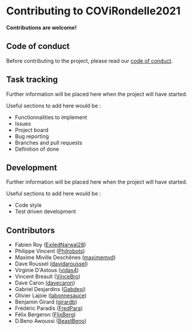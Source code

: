 # Contributing to COViRondelle2021

**Contributions are welcome!**

## Code of conduct

Before contributing to the project, please read our [code of conduct](CODE_OF_CONDUCT.md).

## Task tracking

Further information will be placed here when the project will have started.

Useful sections to add here would be : 

- Functionnalities to implement
- Issues
- Project board
- Bug reporting
- Branches and pull requests
- Definition of done

## Development

Further information will be placed here when the project will have started.

Useful sections to add here would be : 

- Code style
- Test driven development

## Contributors

- Fabien Roy ([ExiledNarwal28](https://github.com/ExiledNarwal28))
- Philippe Vincent ([Philrobots](https://github.com/Philrobots))
- Maxime Miville Deschênes ([maximemvd](https://github.com/maximemvd))
- Dave Roussel ([davidaroussel](https://github.com/davidaroussel))
- Virginie D'Astous ([vidas4](https://github.com/vidas4))
- Vincent Breault ([VinceBro](https://github.com/VinceBro))
- Dave Caron ([davecaron](https://github.com/davecaron))
- Gabriel Desjardins ([Gabdesj](https://github.com/Gabdesj))
- Olivier Lajoie ([labonnesauce](https://github.com/labonnesauce))
- Benjamin Girard ([girardb](https://github.com/girardb))
- Frédéric Paradis ([FredPara](https://github.com/FredPara))
- Félix Bergeron ([FlixBerg](https://github.com/FlixBerg))
- D.Beno Awoussi ([BeastBeno](https://github.com/BeastBeno))
